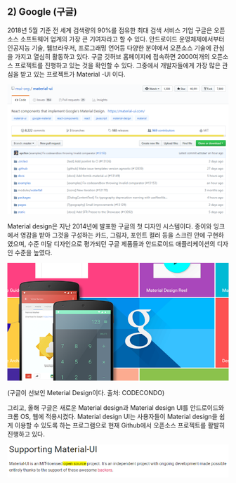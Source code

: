 ## **2\) Google \(구글\)**

2018년 5월 기준 전 세계 검색량의 90%를 점유한 최대 검색 서비스 기업 구글은 오픈 소스 소프트웨어 업계의 가장 큰 기여자라고 할 수 있다. 안드로이드 운영체제에서부터 인공지능 기술, 웹브라우저, 프로그래밍 언어등 다양한 분야에서 오픈소스 기술에 관심을 가지고 열심히 활동하고 있다. 구글 깃허브 홈페이지에 접속하면 2000여개의 오픈소스 프로젝트를 진행하고 있는 것을 확인할 수 있다. 그중에서 개발자들에게 가장 많은 관심을 받고 있는 프로젝트가 Material -UI 이다.

![](/assets/dddd.PNG)

Material design은 지난 2014년에 발표한 구글의 첫 디자인 시스템이다. 종이와 잉크에서 영감을 받아 그것을 구성하는 카드, 그림자, 포인트 컬러 등을 스크린 안에 구현하였으며, 수준 미달 디자인으로 평가되던 구글 제품들과 안드로이드 애플리케이션의 디자인 수준을 높였다.

![](/assets/Google-Material-Design_805.png)

\(구글이 선보인 Meterial Design이다. 출처: CODECONDO\)

그리고, 올해 구글은 새로운 Material design과 Material design UI를 안드로이드와 크롬 OS, 웹에 적용시켰다. Material design UI는 사용자들이 Material design을 쉽게 이용할 수 있도록 하는 프로그램으로 현재 Github에서 오픈소스 프로젝트를 활발히 진행하고 있다.

![](/assets/material.PNG)

